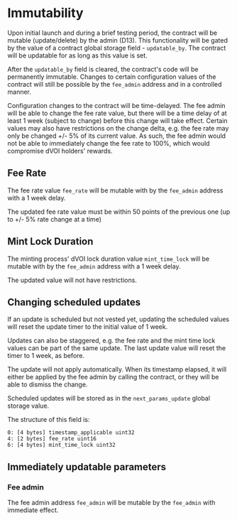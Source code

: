# Immutability

Upon initial launch and during a brief testing period, the contract will be mutable (update/delete) by the admin (D13). This functionality will be gated by the value of a contract global storage field - `updatable_by`. The contract will be updatable for as long as this value is set.

After the `updatable_by` field is cleared, the contract's code will be permanently immutable. Changes to certain configuration values of the contract will still be possible by the `fee_admin` address and in a controlled manner.

Configuration changes to the contract will be time-delayed. The fee admin will be able to change the fee rate value, but there will be a time delay of at least 1 week (subject to change) before this change will take effect. Certain values may also have restrictions on the change delta, e.g. the fee rate may only be changed +/- 5% of its current value. As such, the fee admin would not be able to immediately change the fee rate to 100%, which would compromise dVOI holders' rewards.

## Fee Rate

The fee rate value `fee_rate` will be mutable with by the `fee_admin` address with a 1 week delay.

The updated fee rate value must be within 50 points of the previous one (up to +/- 5% rate change at a time)

## Mint Lock Duration

The minting process' dVOI lock duration value `mint_time_lock` will be mutable with by the `fee_admin` address with a 1 week delay.

The updated value will not have restrictions.

## Changing scheduled updates

If an update is scheduled but not vested yet, updating the scheduled values will reset the update timer to the initial value of 1 week.

Updates can also be staggered, e.g. the fee rate and the mint time lock values can be part of the same update. The last update value will reset the timer to 1 week, as before.

The update will not apply automatically. When its timestamp elapsed, it will either be applied by the fee admin by calling the contract, or they will be able to dismiss the change.

Scheduled updates will be stored as in the `next_params_update` global storage value.

The structure of this field is:

```
0: [4 bytes] timestamp_applicable uint32
4: [2 bytes] fee_rate uint16
6: [4 bytes] mint_time_lock uint32
```
## Immediately updatable parameters

### Fee admin

The fee admin address `fee_admin` will be mutable by the `fee_admin` with immediate effect.
